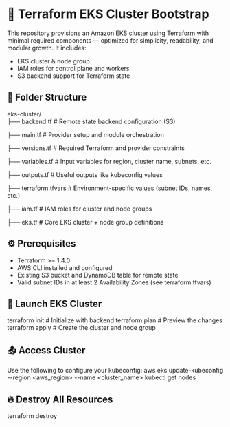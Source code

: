 # 🚀 Terraform EKS Cluster Bootstrap

This repository provisions an Amazon EKS cluster using Terraform with minimal required components — optimized for simplicity, readability, and modular growth. It includes:
- EKS cluster & node group
- IAM roles for control plane and workers
- S3 backend support for Terraform state



## 📁 Folder Structure

eks-cluster/                                                                       
├── backend.tf                          # Remote state backend configuration (S3)

├── main.tf                             # Provider setup and module orchestration                                

├── versions.tf                         # Required Terraform and provider constraints                              

├── variables.tf                        # Input variables for region, cluster name, subnets, etc.                     

├── outputs.tf                          # Useful outputs like kubeconfig values                                       

├── terraform.tfvars                    # Environment-specific values (subnet IDs, names, etc.)                       

├── iam.tf                              # IAM roles for cluster and node groups                                     

├── eks.tf                              # Core EKS cluster + node group definitions                                   


##  ⚙️ Prerequisites
- Terraform >= 1.4.0
- AWS CLI installed and configured
- Existing S3 bucket and DynamoDB table for remote state
- Valid subnet IDs in at least 2 Availability Zones (see terraform.tfvars)

## 🏁 Launch EKS Cluster
terraform init        # Initialize with backend
terraform plan        # Preview the changes
terraform apply       # Create the cluster and node group



## 📤 Access Cluster

Use the following to configure your kubeconfig:
      aws eks update-kubeconfig --region <aws_region> --name <cluster_name>
      kubectl get nodes



## 🔥 Destroy All Resources

terraform destroy




